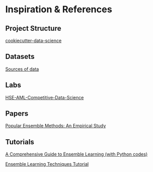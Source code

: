 # Inspiration & References
## Project Structure
[cookiecutter-data-science](https://github.com/drivendata/cookiecutter-data-science)

## Datasets
[Sources of data](https://instructor-support.datacamp.com/en/articles/2353872-sources-of-data)

## Labs
[HSE-AML-Competitive-Data-Science](https://github.com/hse-aml/competitive-data-science)

## Papers
[Popular Ensemble Methods: An Empirical Study](https://arxiv.org/pdf/1106.0257.pdf)

## Tutorials
[A Comprehensive Guide to Ensemble Learning (with Python codes)](https://www.analyticsvidhya.com/blog/2018/06/comprehensive-guide-for-ensemble-models/)

[Ensemble Learning Techniques Tutorial
](https://www.kaggle.com/pavansanagapati/ensemble-learning-techniques-tutorial)